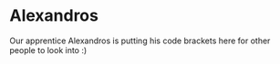 # Alexandros


Our apprentice Alexandros is putting his code brackets here for other people to look into :)

